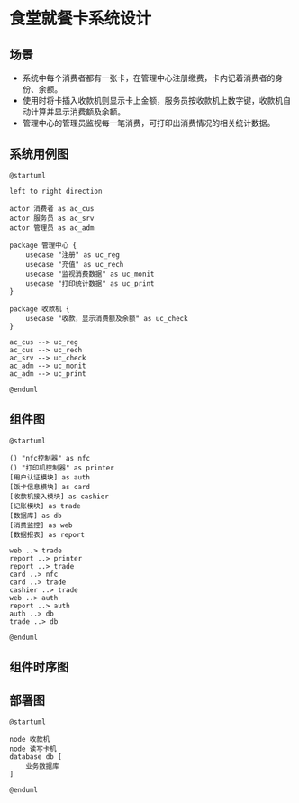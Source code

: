 # 食堂就餐卡系统设计

## 场景
* 系统中每个消费者都有一张卡，在管理中心注册缴费，卡内记着消费者的身份、余额。
* 使用时将卡插入收款机则显示卡上金额，服务员按收款机上数字键，收款机自动计算并显示消费额及余额。
* 管理中心的管理员监视每一笔消费，可打印出消费情况的相关统计数据。

## 系统用例图

```plantuml
@startuml

left to right direction

actor 消费者 as ac_cus
actor 服务员 as ac_srv
actor 管理员 as ac_adm

package 管理中心 {
    usecase "注册" as uc_reg
    usecase "充值" as uc_rech
    usecase "监视消费数据" as uc_monit
    usecase "打印统计数据" as uc_print
}

package 收款机 {
    usecase "收款，显示消费额及余额" as uc_check
}

ac_cus --> uc_reg
ac_cus --> uc_rech
ac_srv --> uc_check
ac_adm --> uc_monit
ac_adm --> uc_print

@enduml
```

## 组件图

```plantuml
@startuml

() "nfc控制器" as nfc
() "打印机控制器" as printer
[用户认证模块] as auth 
[饭卡信息模块] as card 
[收款机接入模块] as cashier
[记账模块] as trade
[数据库] as db
[消费监控] as web
[数据报表] as report

web ..> trade
report ..> printer
report ..> trade
card ..> nfc
card ..> trade
cashier ..> trade
web ..> auth
report ..> auth
auth ..> db
trade ..> db

@enduml
```

## 组件时序图

## 部署图

```plantuml
@startuml

node 收款机
node 读写卡机
database db [
    业务数据库
]

@enduml
```
